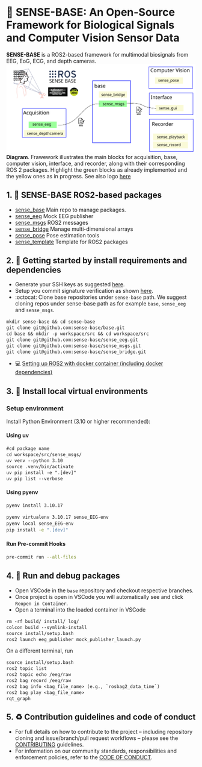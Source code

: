# :brain: SENSE-BASE: An Open-Source Framework for Biological Signals and Computer Vision Sensor Data
**SENSE-BASE** is a ROS2-based framework for multimodal biosignals from EEG, EoG, ECG, and depth cameras.
![banner-fig](../docs/figs/sense-base-framework.svg)
**Diagram**. Frawework illustrates the main blocks for acquisition, base, computer vision, interface, and recorder, along with their corresponding ROS 2 packages. Highlight the green blocks as already implemented and the yellow ones as in progress. See also logo [here](../docs/figs/sense-base-logo.svg)

## 1. :robot: SENSE-BASE ROS2-based packages
* [sense_base](https://github.com/sense-base/base) Main repo to manage packages.
* [sense_eeg](https://github.com/sense-base/sense_eeg) Mock EEG publisher
* [sense_msgs](https://github.com/sense-base/sense_msgs) ROS2 messages 
* [sense_bridge](https://github.com/sense-base/sense_bridge) Manage multi-dimensional arrays
* [sense_pose](https://github.com/sense-base/sense_pose) Pose estimation tools
* [sense_template](https://github.com/sense-base/sense_template) Template for ROS2 packages

## 2. :school_satchel: Getting started by install requirements and dependencies
* Generate your SSH keys as suggested [here](https://docs.github.com/en/authentication/connecting-to-github-with-ssh/generating-a-new-ssh-key-and-adding-it-to-the-ssh-agent).
* Setup you commit signature verification as shown [here](https://docs.github.com/en/authentication/managing-commit-signature-verification/about-commit-signature-verification#ssh-commit-signature-verification).
* :octocat: Clone base repositories under `sense-base` path.
We suggest cloning repos under sense-base path as for example `base`, `sense_eeg` and `sense_msgs`.
```
mkdir sense-base && cd sense-base
git clone git@github.com:sense-base/base.git
cd base && mkdir -p workspace/src && cd workspace/src
git clone git@github.com:sense-base/sense_eeg.git
git clone git@github.com:sense-base/sense_msgs.git
git clone git@github.com:sense-base/sense_bridge.git
```
* :computer: [Setting up ROS2 with docker container (including docker dependencies)](https://github.com/sense-base/base/tree/main/docs/docker)

## 3. :nut_and_bolt: Install local virtual environments
### Setup environment
Install Python Environment (3.10 or higher recommended):

#### Using uv
```
#cd package name
cd workspace/src/sense_msgs/
uv venv --python 3.10
source .venv/bin/activate
uv pip install -e ".[dev]"
uv pip list --verbose
```

#### Using pyenv
```bash
pyenv install 3.10.17  
```

```bash
pyenv virtualenv 3.10.17 sense_EEG-env
pyenv local sense_EEG-env
pip install -e ".[dev]"
```

#### Run Pre-commit Hooks
```bash
pre-commit run --all-files
```

## 4. :nut_and_bolt: Run and debug packages
* Open VSCode in the `base` repository and checkout respective branches. 
* Once project is open in VSCode you will automatically see and click `Reopen in Container`.
* Open a terminal into the loaded container in VSCode
```
rm -rf build/ install/ log/
colcon build --symlink-install
source install/setup.bash
ros2 launch eeg_publisher mock_publisher_launch.py
```

On a different terminal, run
```
source install/setup.bash
ros2 topic list
ros2 topic echo /eeg/raw
ros2 bag record /eeg/raw
ros2 bag info <bag_file_name> (e.g., `rosbag2_data_time`)
ros2 bag play <bag_file_name>
rqt_graph
```

## 5. :recycle: Contribution guidelines and code of conduct
* For full details on how to contribute to the project – including repository cloning and issue/branch/pull request workflows – please see the [CONTRIBUTING](https://github.com/sense-base/base/blob/main/CONTRIBUTING.md) guidelines.
* For information on our community standards, responsibilities and enforcement policies, refer to the [CODE OF CONDUCT](https://github.com/sense-base/base/blob/main/CODE_OF_CONDUCT.md).
